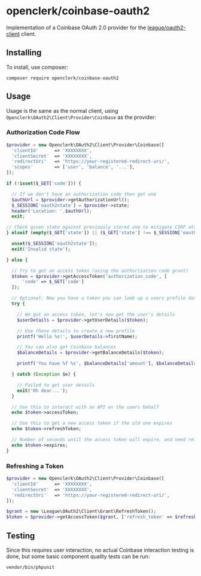 openclerk/coinbase-oauth2
=========================

Implementation of a Coinbase OAuth 2.0 provider
for the [league/oauth2-client](https://github.com/thephpleague/oauth2-client) client.

## Installing

To install, use composer:

```
composer require openclerk/coinbase-oauth2
```

## Usage

Usage is the same as the normal client, using `Openclerk\OAuth2\Client\Provider\Coinbase` as the provider:


### Authorization Code Flow

```php
$provider = new Openclerk\OAuth2\Client\Provider\Coinbase([
  'clientId'      => 'XXXXXXXX',
  'clientSecret'  => 'XXXXXXXX',
  'redirectUri'   => 'https://your-registered-redirect-uri/',
  'scopes'        => ['user', 'balance', '...'],
]);

if (!isset($_GET['code'])) {

  // If we don't have an authorization code then get one
  $authUrl = $provider->getAuthorizationUrl();
  $_SESSION['oauth2state'] = $provider->state;
  header('Location: '.$authUrl);
  exit;

// Check given state against previously stored one to mitigate CSRF attack
} elseif (empty($_GET['state']) || ($_GET['state'] !== $_SESSION['oauth2state'])) {

  unset($_SESSION['oauth2state']);
  exit('Invalid state');

} else {

  // Try to get an access token (using the authorization code grant)
  $token = $provider->getAccessToken('authorization_code', [
      'code' => $_GET['code']
  ]);

  // Optional: Now you have a token you can look up a users profile data
  try {

    // We got an access token, let's now get the user's details
    $userDetails = $provider->getUserDetails($token);

    // Use these details to create a new profile
    printf('Hello %s!', $userDetails->firstName);

    // You can also get Coinbase balances
    $balanceDetails = $provider->getBalanceDetails($token);

    printf('You have %f %s', $balanceDetails['amount'], $balanceDetails['currency']);

  } catch (Exception $e) {

    // Failed to get user details
    exit('Oh dear...');
  }

  // Use this to interact with an API on the users behalf
  echo $token->accessToken;

  // Use this to get a new access token if the old one expires
  echo $token->refreshToken;

  // Number of seconds until the access token will expire, and need refreshing
  echo $token->expires;
}
```

### Refreshing a Token

```php
$provider = new Openclerk\OAuth2\Client\Provider\Coinbase([
  'clientId'      => 'XXXXXXXX',
  'clientSecret'  => 'XXXXXXXX',
  'redirectUri'   => 'https://your-registered-redirect-uri/',
]);

$grant = new \League\OAuth2\Client\Grant\RefreshToken();
$token = $provider->getAccessToken($grant, ['refresh_token' => $refreshToken]);
```

## Testing

Since this requires user interaction, no actual Coinbase interaction testing is done,
but some basic component quality tests can be run:

```
vendor/bin/phpunit
```
